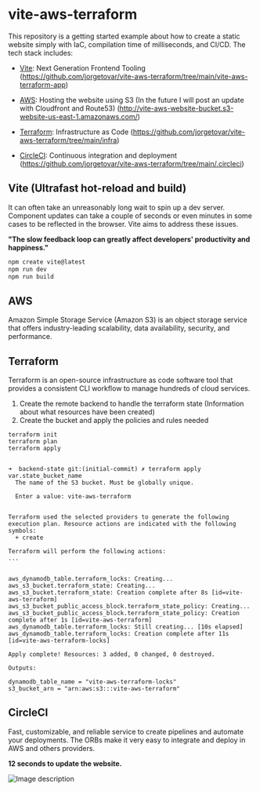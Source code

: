 # vite-aws-terraform

This repository is a getting started example about how to create a static website simply with IaC, compilation time of milliseconds, and CI/CD. The tech stack includes:

- [Vite](https://vitejs.dev/): Next Generation Frontend Tooling 
(https://github.com/jorgetovar/vite-aws-terraform/tree/main/vite-aws-terraform-app)

- [AWS](https://aws.amazon.com/): Hosting the website using S3 (In the future I will post an update with Cloudfront and Route53)
(http://vite-aws-website-bucket.s3-website-us-east-1.amazonaws.com/)

- [Terraform](https://www.terraform.io/): Infrastructure as Code 
(https://github.com/jorgetovar/vite-aws-terraform/tree/main/infra)

- [CircleCI](https://circleci.com/): Continuous integration and deployment
(https://github.com/jorgetovar/vite-aws-terraform/tree/main/.circleci)


## Vite (Ultrafast hot-reload and build)

It can often take an unreasonably long wait to spin up a dev server. Component updates can take a couple of seconds or even minutes in some cases to be reflected in the browser. Vite aims to address these issues.


**"The slow feedback loop can greatly affect developers' productivity and happiness."**

```javascript
npm create vite@latest
npm run dev
npm run build
```

## AWS
Amazon Simple Storage Service (Amazon S3) is an object storage service that offers industry-leading scalability, data availability, security, and performance. 


## Terraform

Terraform is an open-source infrastructure as code software tool that provides a consistent CLI workflow to manage hundreds of cloud services. 

1. Create the remote backend to handle the terraform state (Information about what resources have been created)
2. Create the bucket and apply the policies and rules needed
 
```shell
terraform init
terraform plan
terraform apply
```

```shell

➜  backend-state git:(initial-commit) ✗ terraform apply
var.state_bucket_name
  The name of the S3 bucket. Must be globally unique.

  Enter a value: vite-aws-terraform


Terraform used the selected providers to generate the following execution plan. Resource actions are indicated with the following symbols:
  + create

Terraform will perform the following actions:
...


aws_dynamodb_table.terraform_locks: Creating...
aws_s3_bucket.terraform_state: Creating...
aws_s3_bucket.terraform_state: Creation complete after 8s [id=vite-aws-terraform]
aws_s3_bucket_public_access_block.terraform_state_policy: Creating...
aws_s3_bucket_public_access_block.terraform_state_policy: Creation complete after 1s [id=vite-aws-terraform]
aws_dynamodb_table.terraform_locks: Still creating... [10s elapsed]
aws_dynamodb_table.terraform_locks: Creation complete after 11s [id=vite-aws-terraform-locks]

Apply complete! Resources: 3 added, 0 changed, 0 destroyed.

Outputs:

dynamodb_table_name = "vite-aws-terraform-locks"
s3_bucket_arn = "arn:aws:s3:::vite-aws-terraform"
 ```

## CircleCI

Fast, customizable, and reliable service to create pipelines and automate your deployments. The ORBs make it very easy to integrate and deploy in AWS and others providers. 

**12 seconds to update the website.**

![Image description](https://dev-to-uploads.s3.amazonaws.com/uploads/articles/tl64lm7496fuvgs1qriu.png)
